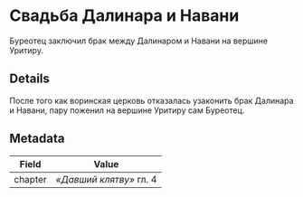 # Свадьба Далинара и Навани
Буреотец заключил брак между Далинаром и Навани на вершине Уритиру.

## Details
После того как воринская церковь отказалась узаконить брак Далинара и Навани, пару поженил на вершине Уритиру сам Буреотец.

## Metadata
| Field | Value |
| ----- | ----- |
| chapter | *«Давший клятву»* гл. 4 |
